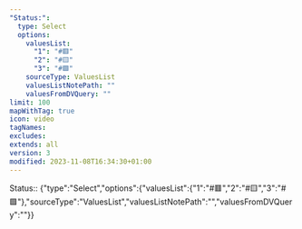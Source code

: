 ```yaml
---
"Status:":
  type: Select
  options:
    valuesList:
      "1": "#🟥"
      "2": "#🟨"
      "3": "#🟩"
    sourceType: ValuesList
    valuesListNotePath: ""
    valuesFromDVQuery: ""
limit: 100
mapWithTag: true
icon: video
tagNames: 
excludes: 
extends: all
version: 3
modified: 2023-11-08T16:34:30+01:00
---
```

Status:: {"type":"Select","options":{"valuesList":{"1":"#🟥","2":"#🟨","3":"#🟩"},"sourceType":"ValuesList","valuesListNotePath":"","valuesFromDVQuery":""}}

